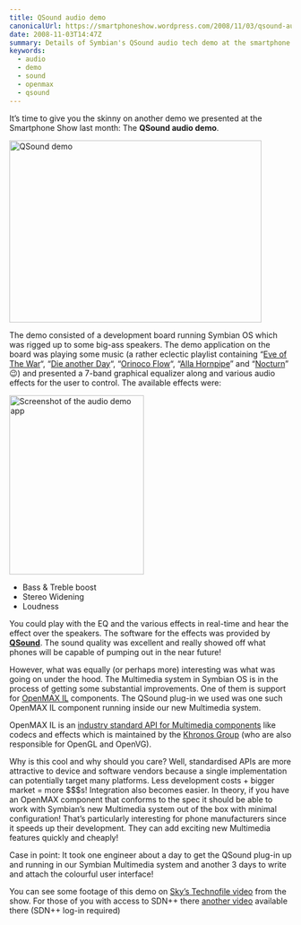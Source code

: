 ```yaml
---
title: QSound audio demo
canonicalUrl: https://smartphoneshow.wordpress.com/2008/11/03/qsound-audio-demo/
date: 2008-11-03T14:47Z
summary: Details of Symbian's QSound audio tech demo at the smartphone show
keywords:
  - audio
  - demo
  - sound
  - openmax
  - qsound
---
```

It’s time to give you the skinny on another demo we presented at the Smartphone Show last month: The **QSound audio demo**.

<a href="https://www.flickr.com/photos/james_nash/2961217471/"><img src="/media/smartphone-show-2008/qsound-demo.jpg" alt="QSound demo" width="450" height="325"></a>

The demo consisted of a development board running Symbian OS which was rigged up to some big-ass speakers. The demo application on the board was playing some music (a rather eclectic playlist containing “[Eve of The War](https://www.youtube.com/watch?v=W8JLqsbK5V0)“, “[Die another Day](https://www.youtube.com/watch?v=dAPh72JQ6qU)“, “[Orinoco Flow](https://www.youtube.com/watch?v=a88-Tyl1gkI)“, “[Alla Hornpipe](https://www.youtube.com/watch?v=RJlJPZx1BRM)” and “[Nocturn](https://www.youtube.com/watch?v=n3mIjoijaSc)” 😉) and presented a 7-band graphical equalizer along and various audio effects for the user to control. The available effects were:

<img src="/media/smartphone-show-2008/audio_demo.png" alt="Screenshot of the audio demo app" width="240" height="320" class="inset-img">

- Bass & Treble boost
- Stereo Widening
- Loudness

You could play with the EQ and the various effects in real-time and hear the effect over the speakers. The software for the effects was provided by [**QSound**](https://www.qsound.com/). The sound quality was excellent and really showed off what phones will be capable of pumping out in the near future!

However, what was equally (or perhaps more) interesting was what was going on under the hood. The Multimedia system in Symbian OS is in the process of getting some substantial improvements. One of them is support for [OpenMAX IL](https://www.khronos.org/openmax/il/) components. The QSound plug-in we used was one such OpenMAX IL component running inside our new Multimedia system.

OpenMAX IL is an [industry standard API for Multimedia components](https://en.wikipedia.org/wiki/OpenMAX#Integration_layer) like codecs and effects which is maintained by the [Khronos Group](https://www.khronos.org/) (who are also responsible for OpenGL and OpenVG).

Why is this cool and why should you care? Well, standardised APIs are more attractive to device and software vendors because a single implementation can potentially target many platforms. Less development costs + bigger market = more $$$s! Integration also becomes easier. In theory, if you have an OpenMAX component that conforms to the spec it should be able to work with Symbian’s new Multimedia system out of the box with minimal configuration! That’s particularly interesting for phone manufacturers since it speeds up their development. They can add exciting new Multimedia features quickly and cheaply!

Case in point: It took one engineer about a day to get the QSound plug-in up and running in our Symbian Multimedia system and another 3 days to write and attach the colourful user interface!

You can see some footage of this demo on [Sky’s Technofile video](/blog/2008/10/27/on-sky-news/) from the show. For those of you with access to SDN++ there [another video](https://web.archive.org/web/20071130011357/http://developer.symbian.com/login.action) available there (SDN++ log-in required)

<!-- original URL: https://developer.symbian.com/sdnpp/getstarted/themes/Oct_sps/index.jsp -->
